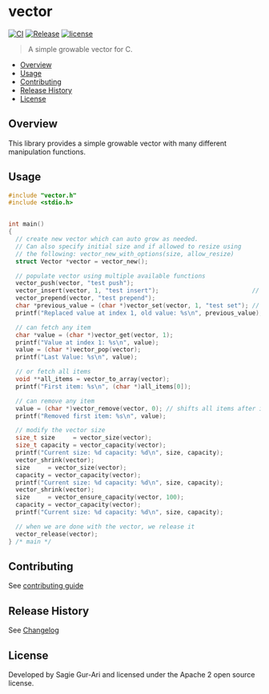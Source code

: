 # vector

[![CI](https://github.com/sagiegurari/c_vector/workflows/CI/badge.svg?branch=master)](https://github.com/sagiegurari/c_vector/actions)
[![Release](https://img.shields.io/github/v/release/sagiegurari/c_vector)](https://github.com/sagiegurari/c_vector/releases)
[![license](https://img.shields.io/github/license/sagiegurari/c_vector)](https://github.com/sagiegurari/c_vector/blob/master/LICENSE)

> A simple growable vector for C.

* [Overview](#overview)
* [Usage](#usage)
* [Contributing](.github/CONTRIBUTING.md)
* [Release History](CHANGELOG.md)
* [License](#license)

<a name="overview"></a>
## Overview
This library provides a simple growable vector with many different manipulation functions.

<a name="usage"></a>
## Usage

```c
#include "vector.h"
#include <stdio.h>


int main()
{
  // create new vector which can auto grow as needed.
  // Can also specify initial size and if allowed to resize using
  // the following: vector_new_with_options(size, allow_resize)
  struct Vector *vector = vector_new();

  // populate vector using multiple available functions
  vector_push(vector, "test push");
  vector_insert(vector, 1, "test insert");                          // shifts all items from index 1 forward
  vector_prepend(vector, "test prepend");
  char *previous_value = (char *)vector_set(vector, 1, "test set"); // replaces the item at index 1
  printf("Replaced value at index 1, old value: %s\n", previous_value);

  // can fetch any item
  char *value = (char *)vector_get(vector, 1);
  printf("Value at index 1: %s\n", value);
  value = (char *)vector_pop(vector);
  printf("Last Value: %s\n", value);

  // or fetch all items
  void **all_items = vector_to_array(vector);
  printf("First item: %s\n", (char *)all_items[0]);

  // can remove any item
  value = (char *)vector_remove(vector, 0); // shifts all items after index backward
  printf("Removed first item: %s\n", value);

  // modify the vector size
  size_t size     = vector_size(vector);
  size_t capacity = vector_capacity(vector);
  printf("Current size: %d capacity: %d\n", size, capacity);
  vector_shrink(vector);
  size     = vector_size(vector);
  capacity = vector_capacity(vector);
  printf("Current size: %d capacity: %d\n", size, capacity);
  vector_shrink(vector);
  size     = vector_ensure_capacity(vector, 100);
  capacity = vector_capacity(vector);
  printf("Current size: %d capacity: %d\n", size, capacity);

  // when we are done with the vector, we release it
  vector_release(vector);
} /* main */
```

## Contributing
See [contributing guide](.github/CONTRIBUTING.md)

<a name="history"></a>
## Release History

See [Changelog](CHANGELOG.md)

<a name="license"></a>
## License
Developed by Sagie Gur-Ari and licensed under the Apache 2 open source license.
